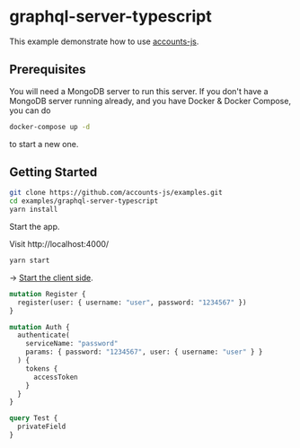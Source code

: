 # graphql-server-typescript

This example demonstrate how to use [accounts-js](https://github.com/accounts-js/accounts).

## Prerequisites

You will need a MongoDB server to run this server. If you don't have a MongoDB server running already, and you have Docker & Docker Compose, you can do

```bash
docker-compose up -d
```

to start a new one.

## Getting Started

```bash
git clone https://github.com/accounts-js/examples.git
cd examples/graphql-server-typescript
yarn install
```

Start the app.

Visit http://localhost:4000/

```bash
yarn start
```

-> [Start the client side](../react-graphql-typescript).

```graphql
mutation Register {
  register(user: { username: "user", password: "1234567" })
}

mutation Auth {
  authenticate(
    serviceName: "password"
    params: { password: "1234567", user: { username: "user" } }
  ) {
    tokens {
      accessToken
    }
  }
}

query Test {
  privateField
}
```
